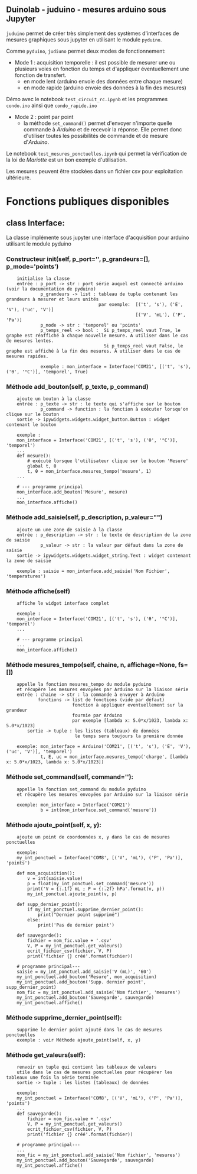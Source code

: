 
## Duinolab - juduino  - mesures arduino sous Jupyter

`juduino` permet de créer très simplement des systèmes d'interfaces de mesures graphiques sous jupyter en utilisant le module `pyduino`.

Comme `pyduino`, `judiuno` permet deux modes de fonctionnement:
            
- Mode 1 : acquisition temporelle : il est possible de mesurer une ou plusieurs voies en fonction du temps et d'appliquer éventuellement une fonction de transfert.
    - en mode lent (arduino envoie des données entre chaque mesure)
    - en mode rapide (arduino envoie des données à la fin des mesures)

Démo avec le notebook `test_circuit_rc.ipynb` et les programmes `condo.ino` ainsi que `condo_rapide.ino`

- Mode 2 : point par point
    - la méthode `set_command()` permet d'envoyer n'importe quelle commande à _Arduino_ et de recevoir la réponse. Elle permet donc d'utiliser toutes les possibilités de commande et de mesure d'_Arduino_.

Le notebook `test_mesures_ponctuelles.ipynb` qui permet la vérification de la loi de _Mariotte_ est un bon exemple d'utilisation.
              
Les mesures peuvent être stockées dans un fichier csv pour exploitation ultérieure.

# Fonctions publiques disponibles

## class Interface:
La classe implémente sous jupyter une interface d'acquisition pour arduino utilisant le module pyduino

### Constructeur __init__(self, p_port='', p_grandeurs=[], p_mode='points')
        initialise la classe
        entrée : p_port -> str : port série auquel est connecté arduino (voir la documentation de pyduino)
                 p_grandeurs -> list : tableau de tuple contenant les grandeurs à mesurer et leurs unités
                                       par exemple:  [('t', 's'), ('E', 'V'), ('uc', 'V')]
                                                     [('V', 'mL'), ('P', 'Pa')]
                 p_mode -> str : 'temporel' ou 'points'
                 p_temps_reel -> bool :  Si p_temps_reel vaut True, le graphe est réaffiché à chaque nouvelle mesure. A utiliser dans le cas de mesures lentes.
                                         Si p_temps_reel vaut False, le graphe est affiché à la fin des mesures. A utiliser dans le cas de mesures rapides.   
                                         
                 exemple : mon_interface = Interface('COM21', [('t', 's'), ('θ', '°C')], 'temporel', True)
        
### Méthode add_bouton(self, p_texte, p_command)
        ajoute un bouton à la classe
        entrée : p_texte -> str : le texte qui s'affiche sur le bouton
                 p_command -> function : la fonction à exécuter lorsqu'on clique sur le bouton  
        sortie -> ipywidgets.widgets.widget_button.Button : widget contenant le bouton
        
        exemple :
        mon_interface = Interface('COM21', [('t', 's'), ('θ', '°C')], 'temporel')
        ...
        def mesure():
            # exécuté lorsque l'utilisateur clique sur le bouton 'Mesure'
            global t, θ
            t, θ = mon_interface.mesures_tempo('mesure', 1)
        ...
    
        # --- programme principal
        mon_interface.add_bouton('Mesure', mesure)
        ...
        mon_interface.affiche()    

### Méthode add_saisie(self, p_description, p_valeur="")
        ajoute un une zone de saisie à la classe
        entrée : p_description -> str : le texte de description de la zone de saisie
                 p_valeur -> str : la valeur par défaut dans la zone de saisie 
        sortie -> ipywidgets.widgets.widget_string.Text : widget contenant la zone de saisie
        
        exemple : saisie = mon_interface.add_saisie('Nom Fichier', 'temperatures')

### Méthode affiche(self)
        affiche le widget interface complet
        
        exemple :
        mon_interface = Interface('COM21', [('t', 's'), ('θ', '°C')], 'temporel')
        ...
    
        # --- programme principal
        ...
        mon_interface.affiche()   
                
### Méthode mesures_tempo(self, chaine, n, affichage=None, fs=[])
        appelle la fonction mesures_tempo du module pyduino
        et récupère les mesures envoyées par Arduino sur la liaison série
        entrée : chaine -> str : la commande à envoyer à Arduino
                fonctions -> list de fonctions (vide par défaut)
                             fonction à appliquer eventuellement sur la grandeur
                             fournie par Arduino
                             par exemple [lambda x: 5.0*x/1023, lambda x: 5.0*x/1023]
            sortie -> tuple : les listes (tableaux) de données
                              le temps sera toujours la première donnée
                              
        exemple: mon_interface = Arduino('COM21', [('t', 's'), ('E', 'V'), ('uc', 'V')], 'temporel')
                 t, E, uc = mon_interface.mesures_tempo('charge', [lambda x: 5.0*x/1023, lambda x: 5.0*x/1023])
    
### Méthode set_command(self, command=''):
        appelle la fonction set_command du module pyduino
        et récupère les mesures envoyées par Arduino sur la liaison série
        
        exemple: mon_interface = Interface('COM21')
                 b = int(mon_interface.set_command('mesure'))
    
### Méthode ajoute_point(self, x, y):
        ajoute un point de coordonnées x, y dans le cas de mesures ponctuelles
        
        exemple:
        my_int_ponctuel = Interface('COM8', [('V', 'mL'), ('P', 'Pa')], 'points')

        def mon_acquisition():
            v = int(saisie.value)
            p = float(my_int_ponctuel.set_command('mesure'))
            print('V = {:.1f} mL ; P = {:.2f} hPa'.format(v, p))
            my_int_ponctuel.ajoute_point(v, p)
    
        def supp_dernier_point():
            if my_int_ponctuel.supprime_dernier_point():
                print("Dernier point supprimé")
            else:
                print('Pas de dernier point')
    
        def sauvegarde():
            fichier = nom_fic.value + '.csv'
            V, P = my_int_ponctuel.get_valeurs()
            ecrit_fichier_csv(fichier, V, P)
            print('fichier {} créé'.format(fichier))
    
        # programme principal---    
        saisie = my_int_ponctuel.add_saisie('V (mL)', '60')
        my_int_ponctuel.add_bouton('Mesure', mon_acquisition)
        my_int_ponctuel.add_bouton('Supp. dernier point', supp_dernier_point)
        nom_fic = my_int_ponctuel.add_saisie('Nom fichier', 'mesures')
        my_int_ponctuel.add_bouton('Sauvegarde', sauvegarde)
        my_int_ponctuel.affiche()
        
### Méthode supprime_dernier_point(self):
        supprime le dernier point ajouté dans le cas de mesures ponctuelles
        exemple : voir Méthode ajoute_point(self, x, y)
        
### Méthode get_valeurs(self):
        renvoir un tuple qui contient les tableaux de valeurs
        utile dans le cas de mesures ponctuelles pour récupérer les tableaux une fois la série terminée
        sortie -> tuple : les listes (tableaux) de données
        
        exemple:
        my_int_ponctuel = Interface('COM8', [('V', 'mL'), ('P', 'Pa')], 'points')
        ...
        def sauvegarde():
            fichier = nom_fic.value + '.csv'
            V, P = my_int_ponctuel.get_valeurs()
            ecrit_fichier_csv(fichier, V, P)
            print('fichier {} créé'.format(fichier))
    
        # programme principal---    
        ...
        nom_fic = my_int_ponctuel.add_saisie('Nom fichier', 'mesures')
        my_int_ponctuel.add_bouton('Sauvegarde', sauvegarde)
        my_int_ponctuel.affiche()